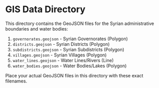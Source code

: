 #  GIS Data Directory

This directory contains the GeoJSON files for the Syrian administrative boundaries and water bodies:

1. `governorates.geojson` - Syrian Governorates (Polygon)
2. `districts.geojson` - Syrian Districts (Polygon)
3. `subdistricts.geojson` - Syrian Subdistricts (Polygon)
4. `villages.geojson` - Syrian Villages (Polygon)
5. `water_lines.geojson` - Water Lines/Rivers (Line)
6. `water_bodies.geojson` - Water Bodies/Lakes (Polygon)

Place your actual GeoJSON files in this directory with these exact filenames.
 